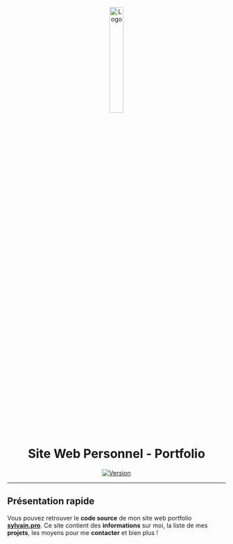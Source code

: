 <div align="center">
  <a href="https://sylvain.pro"><img src="https://sylvain.pro/assets/images/logo.png" alt="Logo" width="25%" height="auto"/></a>

  # Site Web Personnel - Portfolio
  [![Version](https://custom-icon-badges.demolab.com/badge/Version%20:-v2.3.1-6479ee?logo=sylvain&labelColor=23272A)](https://github.com/20syldev/portfolio/releases/latest)
</div>

---

## Présentation rapide
Vous pouvez retrouver le **code source** de mon site web portfolio **[sylvain.pro](https://sylvain.pro)**. Ce site contient des **informations** sur moi, la liste de mes **projets**, les moyens pour me **contacter** et bien plus ! 